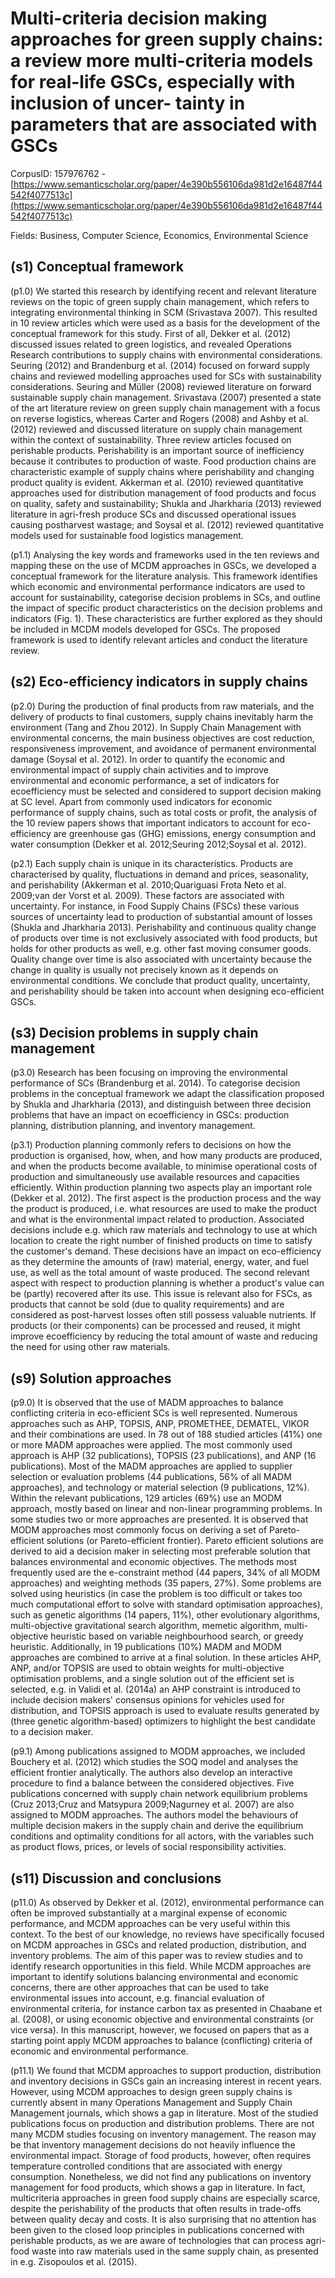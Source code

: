 # Multi-criteria decision making approaches for green supply chains: a review more multi-criteria models for real-life GSCs, especially with inclusion of uncer- tainty in parameters that are associated with GSCs

CorpusID: 157976762 - [https://www.semanticscholar.org/paper/4e390b556106da981d2e16487f44542f4077513c](https://www.semanticscholar.org/paper/4e390b556106da981d2e16487f44542f4077513c)

Fields: Business, Computer Science, Economics, Environmental Science

## (s1) Conceptual framework
(p1.0) We started this research by identifying recent and relevant literature reviews on the topic of green supply chain management, which refers to integrating environmental thinking in SCM (Srivastava 2007). This resulted in 10 review articles which were used as a basis for the development of the conceptual framework for this study. First of all, Dekker et al. (2012) discussed issues related to green logistics, and revealed Operations Research contributions to supply chains with environmental considerations. Seuring (2012) and Brandenburg et al. (2014) focused on forward supply chains and reviewed modelling approaches used for SCs with sustainability considerations. Seuring and Müller (2008) reviewed literature on forward sustainable supply chain management. Srivastava (2007) presented a state of the art literature review on green supply chain management with a focus on reverse logistics, whereas Carter and Rogers (2008) and Ashby et al. (2012) reviewed and discussed literature on supply chain management within the context of sustainability. Three review articles focused on perishable products. Perishability is an important source of inefficiency because it contributes to production of waste. Food production chains are characteristic example of supply chains where perishability and changing product quality is evident. Akkerman et al. (2010) reviewed quantitative approaches used for distribution management of food products and focus on quality, safety and sustainability; Shukla and Jharkharia (2013) reviewed literature in agri-fresh produce SCs and discussed operational issues causing postharvest wastage; and Soysal et al. (2012) reviewed quantitative models used for sustainable food logistics management.

(p1.1) Analysing the key words and frameworks used in the ten reviews and mapping these on the use of MCDM approaches in GSCs, we developed a conceptual framework for the literature analysis. This framework identifies which economic and environmental performance indicators are used to account for sustainability, categorise decision problems in SCs, and outline the impact of specific product characteristics on the decision problems and indicators (Fig. 1). These characteristics are further explored as they should be included in MCDM models developed for GSCs. The proposed framework is used to identify relevant articles and conduct the literature review.
## (s2) Eco-efficiency indicators in supply chains
(p2.0) During the production of final products from raw materials, and the delivery of products to final customers, supply chains inevitably harm the environment (Tang and Zhou 2012). In Supply Chain Management with environmental concerns, the main business objectives are cost reduction, responsiveness improvement, and avoidance of permanent environmental damage (Soysal et al. 2012). In order to quantify the economic and environmental impact of supply chain activities and to improve environmental and economic performance, a set of indicators for ecoefficiency must be selected and considered to support decision making at SC level. Apart from commonly used indicators for economic performance of supply chains, such as total costs or profit, the analysis of the 10 review papers shows that important indicators to account for eco-efficiency are greenhouse gas (GHG) emissions, energy consumption and water consumption (Dekker et al. 2012;Seuring 2012;Soysal et al. 2012).

(p2.1) Each supply chain is unique in its characteristics. Products are characterised by quality, fluctuations in demand and prices, seasonality, and perishability (Akkerman et al. 2010;Quariguasi Frota Neto et al. 2009;van der Vorst et al. 2009). These factors are associated with uncertainty. For instance, in Food Supply Chains (FSCs) these various sources of uncertainty lead to production of substantial amount of losses (Shukla and Jharkharia 2013). Perishability and continuous quality change of products over time is not exclusively associated with food products, but holds for other products as well, e.g. other fast moving consumer goods. Quality change over time is also associated with uncertainty because the change in quality is usually not precisely known as it depends on environmental conditions. We conclude that product quality, uncertainty, and perishability should be taken into account when designing eco-efficient GSCs.
## (s3) Decision problems in supply chain management
(p3.0) Research has been focusing on improving the environmental performance of SCs (Brandenburg et al. 2014). To categorise decision problems in the conceptual framework we adapt the classification proposed by Shukla and Jharkharia (2013), and distinguish between three decision problems that have an impact on ecoefficiency in GSCs: production planning, distribution planning, and inventory management.

(p3.1) Production planning commonly refers to decisions on how the production is organised, how, when, and how many products are produced, and when the products become available, to minimise operational costs of production and simultaneously use available resources and capacities efficiently. Within production planning two aspects play an important role (Dekker et al. 2012). The first aspect is the production process and the way the product is produced, i.e. what resources are used to make the product and what is the environmental impact related to production. Associated decisions include e.g. which raw materials and technology to use at which location to create the right number of finished products on time to satisfy the customer's demand. These decisions have an impact on eco-efficiency as they determine the amounts of (raw) material, energy, water, and fuel use, as well as the total amount of waste produced. The second relevant aspect with respect to production planning is whether a product's value can be (partly) recovered after its use. This issue is relevant also for FSCs, as products that cannot be sold (due to quality requirements) and are considered as post-harvest losses often still possess valuable nutrients. If products (or their components) can be processed and reused, it might improve ecoefficiency by reducing the total amount of waste and reducing the need for using other raw materials.
## (s9) Solution approaches
(p9.0) It is observed that the use of MADM approaches to balance conflicting criteria in eco-efficient SCs is well represented. Numerous approaches such as AHP, TOPSIS, ANP, PROMETHEE, DEMATEL, VIKOR and their combinations are used. In 78 out of 188 studied articles (41%) one or more MADM approaches were applied. The most commonly used approach is AHP (32 publications), TOPSIS (23 publications), and ANP (16 publications). Most of the MADM approaches are applied to supplier selection or evaluation problems (44 publications, 56% of all MADM approaches), and technology or material selection (9 publications, 12%). Within the relevant publications, 129 articles (69%) use an MODM approach, mostly based on linear and non-linear programming problems. In some studies two or more approaches are presented. It is observed that MODM approaches most commonly focus on deriving a set of Pareto-efficient solutions (or Pareto-efficient frontier). Pareto efficient solutions are derived to aid a decision maker in selecting most preferable solution that balances environmental and economic objectives. The methods most frequently used are the e-constraint method (44 papers, 34% of all MODM approaches) and weighting methods (35 papers, 27%). Some problems are solved using heuristics (in case the problem is too difficult or takes too much computational effort to solve with standard optimisation approaches), such as genetic algorithms (14 papers, 11%), other evolutionary algorithms, multi-objective gravitational search algorithm, memetic algorithm, multi-objective heuristic based on variable neighbourhood search, or greedy heuristic. Additionally, in 19 publications (10%) MADM and MODM approaches are combined to arrive at a final solution. In these articles AHP, ANP, and/or TOPSIS are used to obtain weights for multi-objective optimisation problems, and a single solution out of the efficient set is selected, e.g. in Validi et al. (2014a) an AHP constraint is introduced to include decision makers' consensus opinions for vehicles used for distribution, and TOPSIS approach is used to evaluate results generated by (three genetic algorithm-based) optimizers to highlight the best candidate to a decision maker.

(p9.1) Among publications assigned to MODM approaches, we included Bouchery et al. (2012) which studies the SOQ model and analyses the efficient frontier analytically. The authors also develop an interactive procedure to find a balance between the considered objectives. Five publications concerned with supply chain network equilibrium problems (Cruz 2013;Cruz and Matsypura 2009;Nagurney et al. 2007) are also assigned to MODM approaches. The authors model the behaviours of multiple decision makers in the supply chain and derive the equilibrium conditions and optimality conditions for all actors, with the variables such as product flows, prices, or levels of social responsibility activities.
## (s11) Discussion and conclusions
(p11.0) As observed by Dekker et al. (2012), environmental performance can often be improved substantially at a marginal expense of economic performance, and MCDM approaches can be very useful within this context. To the best of our knowledge, no reviews have specifically focused on MCDM approaches in GSCs and related production, distribution, and inventory problems. The aim of this paper was to review studies and to identify research opportunities in this field. While MCDM approaches are important to identify solutions balancing environmental and economic concerns, there are other approaches that can be used to take environmental issues into account, e.g. financial evaluation of environmental criteria, for instance carbon tax as presented in Chaabane et al. (2008), or using economic objective and environmental constraints (or vice versa). In this manuscript, however, we focused on papers that as a starting point apply MCDM approaches to balance (conflicting) criteria of economic and environmental performance.

(p11.1) We found that MCDM approaches to support production, distribution and inventory decisions in GSCs gain an increasing interest in recent years. However, using MCDM approaches to design green supply chains is currently absent in many Operations Management and Supply Chain Management journals, which shows a gap in literature. Most of the studied publications focus on production and distribution problems. There are not many MCDM studies focusing on inventory management. The reason may be that inventory management decisions do not heavily influence the environmental impact. Storage of food products, however, often requires temperature controlled conditions that are associated with energy consumption. Nonetheless, we did not find any publications on inventory management for food products, which shows a gap in literature. In fact, multicriteria approaches in green food supply chains are especially scarce, despite the perishability of the products that often results in trade-offs between quality decay and costs. It is also surprising that no attention has been given to the closed loop principles in publications concerned with perishable products, as we are aware of technologies that can process agri-food waste into raw materials used in the same supply chain, as presented in e.g. Zisopoulos et al. (2015).
